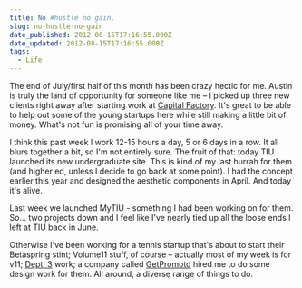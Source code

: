 ```yaml
---
title: No #hustle no gain.
slug: no-hustle-no-gain
date_published: 2012-08-15T17:16:55.000Z
date_updated: 2012-08-15T17:16:55.000Z
tags:
  - Life
---
```


The end of July/first half of this month has been crazy hectic for me. Austin is truly the land of opportunity for someone like me – I picked up three new clients right away after starting work at [Capital Factory](http://www.capitalfactory.com). It's great to be able to help out some of the young startups here while still making a little bit of money. What's not fun is promising all of your time away.

I think this past week I work 12-15 hours a day, 5 or 6 days in a row. It all blurs together a bit, so I'm not entirely sure. The fruit of that: today TIU launched its new undergraduate site. This is kind of my last hurrah for them (and higher ed, unless I decide to go back at some point). I had the concept earlier this year and designed the aesthetic components in April. And today it's alive.

Last week we launched MyTIU - something I had been working on for them. So... two projects down and I feel like I've nearly tied up all the loose ends I left at TIU back in June.

Otherwise I've been working for a tennis startup that's about to start their Betaspring stint; Volume11 stuff, of course – actually most of my week is for v11; [Dept. 3](http://dept3.com) work; a company called [GetPromotd](http://getpromotd.com) hired me to do some design work for them. All around, a diverse range of things to do.
